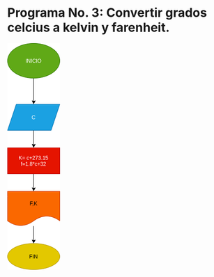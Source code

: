 # Programa No. 3: Convertir grados celcius a kelvin y farenheit.

![Diagrama de flujo](diagrama.png "diagrama de flujo")